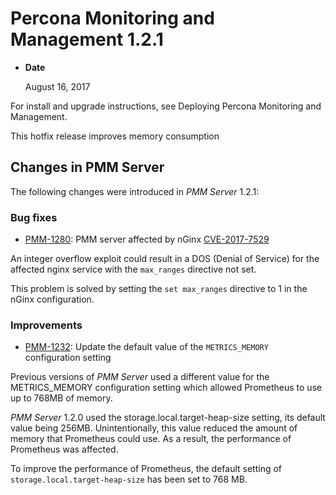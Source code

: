 # Percona Monitoring and Management 1.2.1


* **Date**

    August 16, 2017


For install and upgrade instructions, see Deploying Percona Monitoring and Management.

This hotfix release improves memory consumption

## Changes in PMM Server

The following changes were introduced in *PMM Server* 1.2.1:

### Bug fixes


* [PMM-1280](https://jira.percona.com/browse/PMM-1280): PMM server affected by nGinx
[CVE-2017-7529](https://cve.mitre.org/cgi-bin/cvename.cgi?name=CVE-2017-7529)

An integer overflow exploit could result in a DOS (Denial of Service) for the
affected nginx service with the `max_ranges` directive not set.

This problem is solved by setting the `set max_ranges` directive to 1 in the
nGinx configuration.

### Improvements


* [PMM-1232](https://jira.percona.com/browse/PMM-1232): Update the default value of the `METRICS_MEMORY`
configuration setting

Previous versions of *PMM Server* used a different value for the METRICS_MEMORY
configuration setting which allowed Prometheus to use up to 768MB of memory.

*PMM Server* 1.2.0 used the storage.local.target-heap-size setting, its default
value being 256MB. Unintentionally, this value reduced the amount of memory that
Prometheus could use.  As a result, the performance of Prometheus was
affected.

To improve the performance of Prometheus, the default setting of
`storage.local.target-heap-size` has been set to 768 MB.
